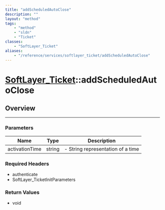 ```yaml
---
title: "addScheduledAutoClose"
description: ""
layout: "method"
tags:
    - "method"
    - "sldn"
    - "Ticket"
classes:
    - "SoftLayer_Ticket"
aliases:
    - "/reference/services/softlayer_ticket/addScheduledAutoClose"
---
```

# [SoftLayer_Ticket](/reference/services/SoftLayer_Ticket)::addScheduledAutoClose





## Overview 


-----

### Parameters 
|Name | Type | Description |
| --- | --- | --- |
|activationTime| string| - String representation of a time|


### Required Headers
* authenticate
* SoftLayer_TicketInitParameters


### Return Values
* void




